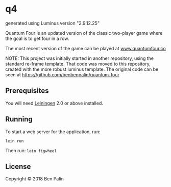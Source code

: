 # q4

generated using Luminus version "2.9.12.25"

Quantum Four is an updated version of the classic two-player game where the goal is to get four in a row.

The most recent version of the game can be played at www.quantumfour.co

NOTE: This project was initially started in another repository, using the standard re-frame template.
That code was moved to this repository, created with the more robust luminus template.
The original code can be seen at https://github.com/benbenpalin/quantum-four

## Prerequisites

You will need [Leiningen][1] 2.0 or above installed.

[1]: https://github.com/technomancy/leiningen

## Running

To start a web server for the application, run:

    lein run 
Then run:
```lein figwheel```   

## License

Copyright © 2018 Ben Palin
